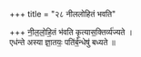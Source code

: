 +++
title = "२८ नीललोहितं भवति"

+++
नी॒ल॒लो॒हि॒तं भ॑वति कृ॒त्यास॒क्तिर्व्य॑ज्यते ।  
एध॑न्ते अस्या ज्ञा॒तयः॒ पति॑र्ब॒न्धेषु॑ बध्यते ॥